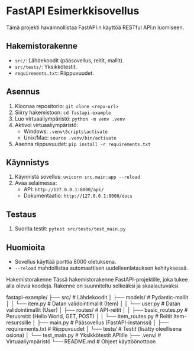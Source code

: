 
# FastAPI Esimerkkisovellus

Tämä projekti havainnollistaa FastAPI:n käyttöä RESTful API:n luomiseen.

## Hakemistorakenne
- `src/`: Lähdekoodit (pääsovellus, reitit, mallit).
- `src/tests/`: Yksikkötestit.
- `requirements.txt`: Riippuvuudet.

## Asennus
1. Kloonaa repositorio: `git clone <repo-url>`
2. Siirry hakemistoon: `cd fastapi-example`
3. Luo virtuaaliympäristö: `python -m venv .venv`
4. Aktivoi virtuaaliympäristö:
   - Windows: `.venv\Scripts\activate`
   - Unix/Mac: `source .venv/bin/activate`
5. Asenna riippuvuudet: `pip install -r requirements.txt`

## Käynnistys
1. Käynnistä sovellus: `uvicorn src.main:app --reload`
2. Avaa selaimessa:
   - API: `http://127.0.0.1:8000/api/`
   - Dokumentaatio: `http://127.0.0.1:8000/docs`

## Testaus
1. Suorita testit: `pytest src/tests/test_main.py`

## Huomioita
- Sovellus käyttää porttia 8000 oletuksena.
- `--reload` mahdollistaa automaattisen uudelleenlatauksen kehityksessä.


Hakemistorakenne
Tässä hakemistorakenne FastAPI-projektille, joka tukee alla olevia koodeja. Rakenne on suunniteltu selkeäksi ja skaalautuvaksi.

fastapi-example/
├── src/                        # Lähdekoodit
│   ├── models/                # Pydantic-mallit
│   │   └── item.py           # Datan validointimallit (Item)
│   │   └── user.py           # Datan validointimallit (User)
│   ├── routes/               # API-reitit
│   │   ├── basic_routes.py   # Perusreitit (Hello World, GET, POST)
│   │   └── item_routes.py    # Reitit Item-resurssille
│   ├── main.py              # Pääsovellus (FastAPI-instanssi)
│   ├── requirements.txt     # Riippuvuudet
│   └── tests/               # Testit (lisätty oleellisena osiona)
│       └── test_main.py     # Yksikkötestit API:lle
├── .venv/                    # Virtuaaliympäristö
└── README.md                 # Ohjeet käyttöönottoon

